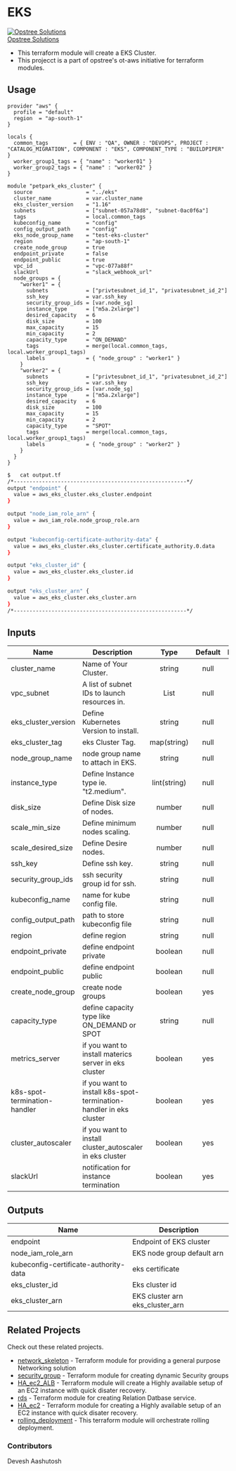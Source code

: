# EKS

[![Opstree Solutions][opstree_avatar]][opstree_homepage]<br/>[Opstree Solutions][opstree_homepage] 

  [opstree_homepage]: https://opstree.github.io/
  [opstree_avatar]: https://img.cloudposse.com/150x150/https://github.com/opstree.png

- This terraform module will create a EKS Cluster.
- This projecct is a part of opstree's ot-aws initiative for terraform modules.

## Usage

```hcl
provider "aws" {
  profile = "default"
  region  = "ap-south-1"
}

locals {
  common_tags        = { ENV : "QA", OWNER : "DEVOPS", PROJECT : "CATALOG_MIGRATION", COMPONENT : "EKS", COMPONENT_TYPE : "BUILDPIPER" }
  worker_group1_tags = { "name" : "worker01" }
  worker_group2_tags = { "name" : "worker02" }
}

module "petpark_eks_cluster" {
  source                 = "../eks"
  cluster_name           = var.cluster_name
  eks_cluster_version    = "1.16"
  subnets                = ["subnet-057a78d8", "subnet-0ac0f6a"]
  tags                   = local.common_tags
  kubeconfig_name        = "config"
  config_output_path     = "config"
  eks_node_group_name    = "test-eks-cluster"
  region                 = "ap-south-1"
  create_node_group      = true
  endpoint_private       = false
  endpoint_public        = true
  vpc_id                 = "vpc-077a88f"
  slackUrl               = "slack_webhook_url"
  node_groups = {
    "worker1" = {
      subnets            = ["privtesubnet_id_1", "privatesubnet_id_2"]
      ssh_key            = var.ssh_key
      security_group_ids = [var.node_sg]
      instance_type      = ["m5a.2xlarge"]
      desired_capacity   = 6
      disk_size          = 100
      max_capacity       = 15
      min_capacity       = 2
      capacity_type      = "ON_DEMAND"
      tags               = merge(local.common_tags, local.worker_group1_tags)
      labels             = { "node_group" : "worker1" }
    }
    "worker2" = {
      subnets            = ["privtesubnet_id_1", "privatesubnet_id_2"]
      ssh_key            = var.ssh_key
      security_group_ids = [var.node_sg]
      instance_type      = ["m5a.2xlarge"]
      desired_capacity   = 6
      disk_size          = 100
      max_capacity       = 15
      min_capacity       = 2
      capacity_type      = "SPOT"
      tags               = merge(local.common_tags, local.worker_group1_tags)
      labels             = { "node_group" : "worker2" }
    }
  }
}

```

```sh
$   cat output.tf
/*-------------------------------------------------------*/
output "endpoint" {
  value = aws_eks_cluster.eks_cluster.endpoint
}

output "node_iam_role_arn" {
  value = aws_iam_role.node_group_role.arn
}

output "kubeconfig-certificate-authority-data" {
  value = aws_eks_cluster.eks_cluster.certificate_authority.0.data
}

output "eks_cluster_id" {
  value = aws_eks_cluster.eks_cluster.id
}

output "eks_cluster_arn" {
  value = aws_eks_cluster.eks_cluster.arn
}
/*-------------------------------------------------------*/
```
## Inputs

| Name | Description | Type | Default | Required |
|------|-------------|:----:|:-----:|:-----:|
| cluster_name | Name of Your Cluster. | string | null | yes |
| vpc_subnet | A list of subnet IDs to launch resources in. | List | null | yes |
| eks_cluster_version | Define Kubernetes Version to install. | string | null | yes |
| eks_cluster_tag | eks Cluster Tag. | map(string) | null | yes |
| node_group_name | node group name to attach in EKS. | string | null | yes |
| instance_type | Define Instance type ie. "t2.medium". | lint(string) | null | yes |
| disk_size | Define Disk size of nodes. | number | null | yes |
| scale_min_size | Define minimum nodes scaling. | number | null | yes |
| scale_desired_size | Define Desire nodes. | number | null | yes |
| ssh_key | Define ssh key. | string | null | yes |
| security_group_ids | ssh security group id for ssh. | string | null | yes |
| kubeconfig_name | name for kube config file. | string | null | yes |
| config_output_path | path to store kubeconfig file | string | null | yes |
| region | define region | string | null | yes |
| endpoint_private | define endpoint private | boolean | null | yes |
| endpoint_public | define endpoint public | boolean | null | yes |
| create_node_group | create node groups | boolean | yes | yes |
| capacity_type | define capacity type like ON_DEMAND or SPOT | string | null | yes |
| metrics_server | if you want to install materics server in eks cluster | boolean | yes | no |
| k8s-spot-termination-handler | if you want to install k8s-spot-termination-handler in eks cluster | boolean | yes | no |
| cluster_autoscaler | if you want to install cluster_autoscaler in eks cluster | boolean | yes | no |
| slackUrl | notification for instance termination | boolean | yes | no |


## Outputs

| Name | Description |
|------|-------------|
| endpoint | Endpoint of EKS cluster |
| node_iam_role_arn | EKS node group default arn |
| kubeconfig-certificate-authority-data | eks certificate |
| eks_cluster_id | Eks cluster id |
| eks_cluster_arn | EKS cluster arn eks_cluster_arn |

## Related Projects

Check out these related projects.

- [network_skeleton](https://gitlab.com/ot-aws/terrafrom_v0.12.21/network_skeleton) - Terraform module for providing a general purpose Networking solution
- [security_group](https://gitlab.com/ot-aws/terrafrom_v0.12.21/security_group) - Terraform module for creating dynamic Security groups
- [HA_ec2_ALB](https://gitlab.com/ot-aws/terrafrom_v0.12.21/ha_ec2_alb) - Terraform module will create a Highly available setup of an EC2 instance with quick disater recovery.
- [rds](https://gitlab.com/ot-aws/terrafrom_v0.12.21/rds) - Terraform module for creating Relation Datbase service.
- [HA_ec2](https://gitlab.com/ot-aws/terrafrom_v0.12.21/ha_ec2.git) - Terraform module for creating a Highly available setup of an EC2 instance with quick disater recovery.
- [rolling_deployment](https://gitlab.com/ot-aws/terrafrom_v0.12.21/rolling_deployment.git) - This terraform module will orchestrate rolling deployment.

### Contributors
Devesh
Aashutosh
